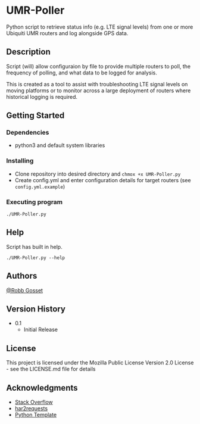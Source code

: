 # UMR-Poller

Python script to retrieve status info (e.g. LTE signal levels) from one or more Ubiquiti UMR routers and log alongside GPS data.

## Description

Script (will) allow configuraion by file to provide multiple routers to poll, the frequency of polling, and what data to be logged for analysis.

This is created as a tool to assist with troubleshooting LTE signal levels on moving platforms or to monitor across a large deployment of routers where historical logging is required.

## Getting Started

### Dependencies

* python3 and default system libraries

### Installing

* Clone repository into desired directory and `chmox +x UMR-Poller.py`
* Create config.yml and enter configuration details for target routers (see `config.yml.example`)

### Executing program

```
./UMR-Poller.py
```

## Help

Script has built in help.
```
./UMR-Poller.py --help
```

## Authors

[@Robb Gosset](https://github.com/skutov)

## Version History

* 0.1
    * Initial Release

## License

This project is licensed under the Mozilla Public License Version 2.0 License - see the LICENSE.md file for details

## Acknowledgments

* [Stack Overflow](https://stackoverflow.com/questions)
* [har2requests](https://pypi.org/project/har2requests/)
* [Python Template](https://gist.github.com/MstWntd/646429e25d8f5fa713792e716dcd9de1)
